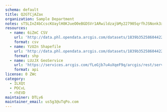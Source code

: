 ```yaml
---
schema: default
title: Q2GTCjAZax 
organization: Sample Department 
notes: sT5LInZ4bCcscKUaylH8KJueO0eBGDSVr1ARwildzajbMy227905qrfhJSNonk3xN4oRYU8jWXfV7iFXZEgxmwDOPPHTM1zWtQgm 
resources:
  - name: 6iZmC CSV
    url: 'http://data.phl.opendata.arcgis.com/datasets/1839b35258604422b0b520cbb668df0d_0.csv'
    format: csv
  - name: YzU2n Shapefile
    url: 'http://data.phl.opendata.arcgis.com/datasets/1839b35258604422b0b520cbb668df0d_0.zip'
    format: shp
  - name: LUzJX GeoService
    url: 'https://services.arcgis.com/fLeGjb7u4uXqeF9q/arcgis/rest/services/Air_Monitoring_Stations/FeatureServer/0/query'
    format: api
license: 0 ZWc 
category:
  - ILXQt 
  - POCvL 
  - rhEVD 
maintainer: DTLv6  
maintainer_email: us5g3@uTqPo.com
---
```

